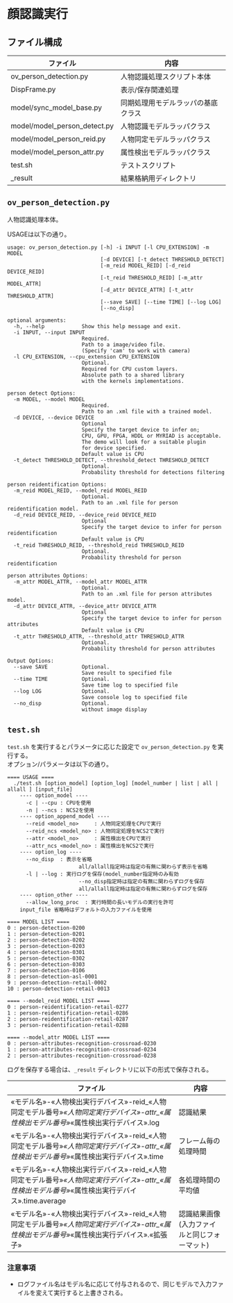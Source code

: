 # 顔認識実行

## ファイル構成

| ファイル                       | 内容                                |
|--------------------------------|-------------------------------------|
| ov_person_detection.py         | 人物認識処理スクリプト本体          |
| DispFrame.py                   | 表示/保存関連処理                   |
| model/sync_model_base.py       | 同期処理用モデルラッパの基底クラス  |
| model/model_person_detect.py   | 人物認識モデルラッパクラス          |
| model/model_person_reid.py     | 人物同定モデルラッパクラス          |
| model/model_person_attr.py     | 属性検出モデルラッパクラス          |
| test.sh                        | テストスクリプト                    |
| _result                        | 結果格納用ディレクトリ              |

## ``ov_person_detection.py``

人物認識処理本体。  

USAGEは以下の通り。  

```
usage: ov_person_detection.py [-h] -i INPUT [-l CPU_EXTENSION] -m MODEL
                              [-d DEVICE] [-t_detect THRESHOLD_DETECT]
                              [-m_reid MODEL_REID] [-d_reid DEVICE_REID]
                              [-t_reid THRESHOLD_REID] [-m_attr MODEL_ATTR]
                              [-d_attr DEVICE_ATTR] [-t_attr THRESHOLD_ATTR]
                              [--save SAVE] [--time TIME] [--log LOG]
                              [--no_disp]

optional arguments:
  -h, --help            Show this help message and exit.
  -i INPUT, --input INPUT
                        Required.
                        Path to a image/video file.
                        (Specify 'cam' to work with camera)
  -l CPU_EXTENSION, --cpu_extension CPU_EXTENSION
                        Optional.
                        Required for CPU custom layers.
                        Absolute path to a shared library
                        with the kernels implementations.

person detect Options:
  -m MODEL, --model MODEL
                        Required.
                        Path to an .xml file with a trained model.
  -d DEVICE, --device DEVICE
                        Optional
                        Specify the target device to infer on;
                        CPU, GPU, FPGA, HDDL or MYRIAD is acceptable.
                        The demo will look for a suitable plugin
                        for device specified.
                        Default value is CPU
  -t_detect THRESHOLD_DETECT, --threshold_detect THRESHOLD_DETECT
                        Optional.
                        Probability threshold for detections filtering

person reidentification Options:
  -m_reid MODEL_REID, --model_reid MODEL_REID
                        Optional.
                        Path to an .xml file for person reidentification model.
  -d_reid DEVICE_REID, --device_reid DEVICE_REID
                        Optional
                        Specify the target device to infer for person reidentification
                        Default value is CPU
  -t_reid THRESHOLD_REID, --threshold_reid THRESHOLD_REID
                        Optional.
                        Probability threshold for person reidentification

person attributes Options:
  -m_attr MODEL_ATTR, --model_attr MODEL_ATTR
                        Optional.
                        Path to an .xml file for person attributes model.
  -d_attr DEVICE_ATTR, --device_attr DEVICE_ATTR
                        Optional
                        Specify the target device to infer for person attributes
                        Default value is CPU
  -t_attr THRESHOLD_ATTR, --threshold_attr THRESHOLD_ATTR
                        Optional.
                        Probability threshold for person attributes

Output Options:
  --save SAVE           Optional.
                        Save result to specified file
  --time TIME           Optional.
                        Save time log to specified file
  --log LOG             Optional.
                        Save console log to specified file
  --no_disp             Optional.
                        without image display
```

## ``test.sh``

``test.sh`` を実行するとパラメータに応じた設定で ``ov_person_detection.py`` を実行する。  
オプション/パラメータは以下の通り。

```
==== USAGE ====
  ./test.sh [option_model] [option_log] [model_number | list | all | allall ] [input_file]
    ---- option_model ----
      -c | --cpu : CPUを使用
      -n | --ncs : NCS2を使用
    ---- option_append_model ----
      --reid <model_no>     : 人物同定処理をCPUで実行
      --reid_ncs <model_no> : 人物同定処理をNCS2で実行
      --attr <model_no>     : 属性検出をCPUで実行
      --attr_ncs <model_no> : 属性検出をNCS2で実行
    ---- option_log ----
      --no_disp  : 表示を省略
                       all/allall指定時は指定の有無に関わらず表示を省略
      -l | --log : 実行ログを保存(model_number指定時のみ有効
                       --no_disp指定時は指定の有無に関わらずログを保存
                       all/allall指定時は指定の有無に関わらずログを保存
    ---- option_other ----
      --allow_long_proc  : 実行時間の長いモデルの実行を許可
    input_file 省略時はデフォルトの入力ファイルを使用

==== MODEL LIST ====
0 : person-detection-0200
1 : person-detection-0201
2 : person-detection-0202
3 : person-detection-0203
4 : person-detection-0301
5 : person-detection-0302
6 : person-detection-0303
7 : person-detection-0106
8 : person-detection-asl-0001
9 : person-detection-retail-0002
10 : person-detection-retail-0013

==== --model_reid MODEL LIST ====
0 : person-reidentification-retail-0277
1 : person-reidentification-retail-0286
2 : person-reidentification-retail-0287
3 : person-reidentification-retail-0288

==== --model_attr MODEL LIST ====
0 : person-attributes-recognition-crossroad-0230
1 : person-attributes-recognition-crossroad-0234
2 : person-attributes-recognition-crossroad-0238

```

ログを保存する場合は、``_result`` ディレクトリに以下の形式で保存される。

| ファイル            | 内容                                            |
|---------------------|-------------------------------------------------|
| «モデル名»\-«人物検出実行デバイス»-reid\_«人物同定モデル番号»_«人物同定実行デバイス»-attr\_«属性検出モデル番号»_«属性検出実行デバイス».log          | 認識結果                                        |
| «モデル名»\-«人物検出実行デバイス»-reid\_«人物同定モデル番号»_«人物同定実行デバイス»-attr\_«属性検出モデル番号»_«属性検出実行デバイス».time         | フレーム毎の処理時間                            |
| «モデル名»\-«人物検出実行デバイス»-reid\_«人物同定モデル番号»_«人物同定実行デバイス»-attr\_«属性検出モデル番号»_«属性検出実行デバイス».time.average | 各処理時間の平均値                              |
| «モデル名»\-«人物検出実行デバイス»-reid\_«人物同定モデル番号»_«人物同定実行デバイス»-attr\_«属性検出モデル番号»_«属性検出実行デバイス».«拡張子»     | 認識結果画像(入力ファイルと同じフォーマット)    |

### 注意事項  
- ログファイル名はモデル名に応じて付与されるので、同じモデルで入力ファイルを変えて実行すると上書きされる。  
  
